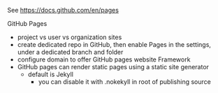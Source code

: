 See https://docs.github.com/en/pages

GitHub Pages
  - project vs user vs organization sites
  - create dedicated repo in GitHub, then enable Pages in the settings, under a
  dedicated branch and folder
  - configure domain to offer GitHub pages website
Framework
  - GitHub pages can render static pages using a static site generator
    - default is Jekyll
      - you can disable it with .nokekyll in root of publishing source
